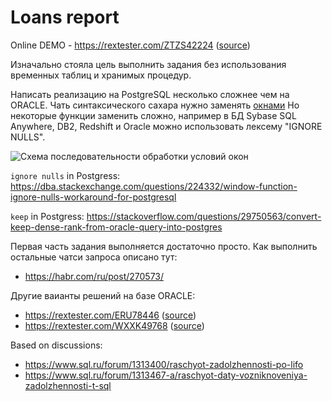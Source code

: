 # Loans report

Online DEMO - https://rextester.com/ZTZS42224 ([source](https://github.com/ink-ru/loans_sql/blob/master/oracle3.sql))

Изначально стояла цель выполнить задания без использования временных таблиц и хранимых процедур.

Написать реализацию на PostgreSQL несколько сложнее чем на ORACLE. Чать синтаксического сахара нужно заменять [окнами](https://habr.com/ru/post/268983/) Но некоторые функции заменить сложно, например в БД Sybase SQL Anywhere, DB2, Redshift и Oracle можно использовать лексему "IGNORE NULLS".

![Схема последовательности обработки условий окон](https://www.sqlite.org/images/syntax/frame-spec.gif)

`ignore nulls` in Postgress:
https://dba.stackexchange.com/questions/224332/window-function-ignore-nulls-workaround-for-postgresql

`keep` in Postgress:
https://stackoverflow.com/questions/29750563/convert-keep-dense-rank-from-oracle-query-into-postgres

Первая часть задания выполняется достаточно просто. Как выполнить остальные чатси запроса описано тут:
* https://habr.com/ru/post/270573/


Другие ваианты решений на базе ORACLE:
* https://rextester.com/ERU78446 ([source](https://github.com/ink-ru/loans_sql/blob/master/oracle2.sql))
* https://rextester.com/WXXK49768 ([source](https://github.com/ink-ru/loans_sql/blob/master/oracle.sql))

Based on discussions:
* https://www.sql.ru/forum/1313400/raschyot-zadolzhennosti-po-lifo
* https://www.sql.ru/forum/1313467-a/raschyot-daty-vozniknoveniya-zadolzhennosti-t-sql
